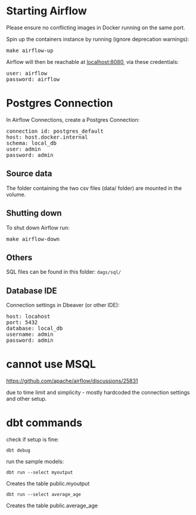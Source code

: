 # Starting Airflow

Please ensure no conflicting images in Docker running on the same port.

Spin up the containers instance by running (ignore deprecation warnings):
<pre>
make airflow-up
</pre>

Airflow will then be reachable at [localhost:8080](http://localhost:8080), via these credentials:
<pre>
user: airflow
password: airflow
</pre>

# Postgres Connection
In Airflow Connections, create a Postgres Connection:

<pre>
connection id: postgres_default
host: host.docker.internal
schema: local_db
user: admin
password: admin
</pre>

## Source data

The folder containing the two csv files (data/ folder) are mounted in the volume.

## Shutting down

To shut down Airflow run:

<pre>
make airflow-down
</pre>

## Others

SQL files can be found in this folder: `dags/sql/`


## Database IDE
Connection settings in Dbeaver (or other IDE):

<pre>
host: locahost
port: 5432
database: local_db
username: admin
password: admin
</pre>


# cannot use MSQL
https://github.com/apache/airflow/discussions/25831



due to time limit and simplicity - mostly hardcoded the connection settings and other setup.

# dbt commands

check if setup is fine:

`dbt debug`

run the sample models:

`dbt run --select myoutput`

Creates the table public.myoutput

`dbt run --select average_age`

Creates the table public.average_age
